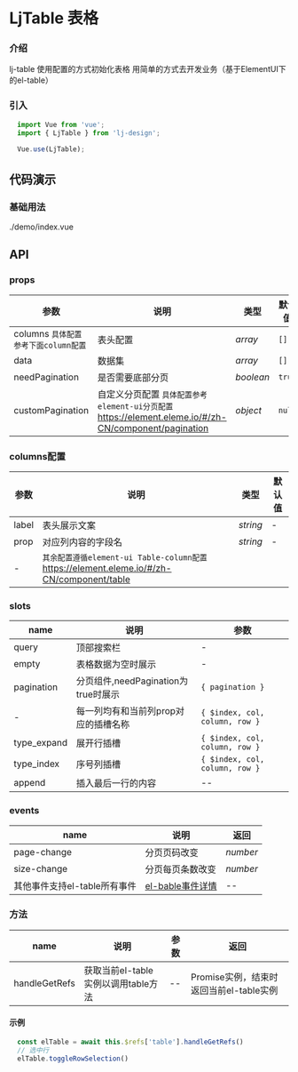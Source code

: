 # LjTable 表格

### 介绍

lj-table 使用配置的方式初始化表格 用简单的方式去开发业务（基于ElementUI下的el-table）

### 引入

```js
  import Vue from 'vue';
  import { LjTable } from 'lj-design';
  
  Vue.use(LjTable);
```

## 代码演示

### 基础用法

<demo-code>./demo/index.vue</demo-code>

## API

### props

| 参数 | 说明 | 类型 |  默认值 |
|------|------|-----|---------|
| columns `具体配置参考下面column配置` | 表头配置 | _array_ | `[]` |
| data | 数据集 | _array_ | `[]` |
| needPagination | 是否需要底部分页 | _boolean_ | `true` |
| customPagination | 自定义分页配置 `具体配置参考element-ui分页配置` <https://element.eleme.io/#/zh-CN/component/pagination> | _object_ | `null` |

### columns配置

| 参数 | 说明 | 类型 |  默认值 |
|------|------|-----|---------|
| label | 表头展示文案 | _string_ | - |
| prop | 对应列内容的字段名 | _string_ | - |
| - | `其余配置遵循element-ui Table-column配置`  <https://element.eleme.io/#/zh-CN/component/table> |

### slots

| name | 说明 | 参数 |
|------|------|-----|
| query | 顶部搜索栏 | - |
| empty | 表格数据为空时展示 | - |
| pagination | 分页组件,needPagination为true时展示 | `{ pagination }` |
| - | 每一列均有和当前列prop对应的插槽名称 | `{ $index, col, column, row }` |
| type_expand | 展开行插槽 | `{ $index, col, column, row }` |
| type_index | 序号列插槽 | `{ $index, col, column, row }` |
| append | 插入最后一行的内容 | -- |


### events

| name | 说明 |  返回  |
|------|------|--------|
| page-change | 分页页码改变 | _number_ |
| size-change | 分页每页条数改变 | _number_ |
| 其他事件支持el-table所有事件 | [el-bable事件详情](https://element.eleme.io/2.15/#/zh-CN/component/table#table-events) | -- |

### 方法

| name | 说明 | 参数 |  返回  |
|------|------|-----|--------|
| handleGetRefs | 获取当前el-table实例以调用table方法 | -- | Promise实例，结束时返回当前el-table实例 |

#### 示例

```javascript
  const elTable = await this.$refs['table'].handleGetRefs()
  // 选中行
  elTable.toggleRowSelection()
```

